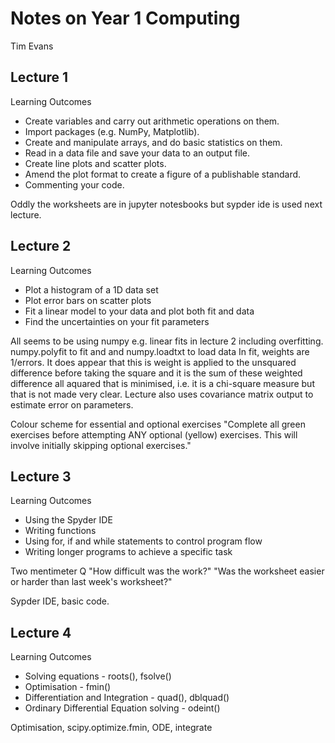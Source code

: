 # Notes on Year 1 Computing

Tim Evans


## Lecture 1

Learning Outcomes
* Create variables and carry out arithmetic
operations on them.
* Import packages (e.g. NumPy, Matplotlib).
* Create and manipulate arrays, and do basic
statistics on them.
* Read in a data file and save your data to an
output file.
* Create line plots and scatter plots.
* Amend the plot format to create a figure of a
publishable standard.
* Commenting your code.

Oddly the worksheets are in jupyter notesbooks but sypder ide is used next lecture. 

## Lecture 2

Learning Outcomes
* Plot a histogram of a 1D data set
* Plot error bars on scatter plots
* Fit a linear model to your data and plot both
fit and data
* Find the uncertainties on your fit parameters

All seems to be using numpy e.g. linear fits in lecture 2 including overfitting.
numpy.polyfit to fit and and numpy.loadtxt to load data
In fit, weights are 1/errors. It does appear that this is weight is applied to the unsquared difference before taking the square and it is the sum of these weighted difference all aquared that is minimised, i.e. it is a chi-square measure but that is not made very clear. 
Lecture also uses covariance matrix output to estimate error on parameters.

Colour scheme for essential and optional exercises
"Complete all green exercises before attempting ANY optional (yellow) exercises. This will involve initially
skipping optional exercises."

## Lecture 3

Learning Outcomes
* Using the Spyder IDE
* Writing functions
* Using for, if and while statements to control
program flow
* Writing longer programs to achieve a specific
task

Two mentimeter Q
"How difficult was the work?"
"Was the worksheet easier or harder than last week's worksheet?"

Sypder IDE, basic code.


## Lecture 4

Learning Outcomes
* Solving equations - roots(), fsolve()
* Optimisation - fmin()
* Differentiation and Integration - quad(), dblquad()
* Ordinary Differential Equation solving - odeint()

Optimisation, scipy.optimize.fmin, ODE, integrate